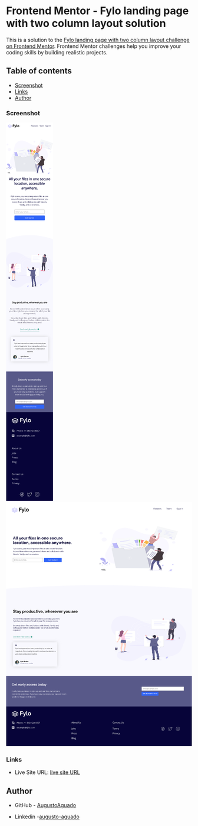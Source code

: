 # Frontend Mentor - Fylo landing page with two column layout solution

This is a solution to the [Fylo landing page with two column layout challenge on Frontend Mentor](https://www.frontendmentor.io/challenges/fylo-landing-page-with-two-column-layout-5ca5ef041e82137ec91a50f5). Frontend Mentor challenges help you improve your coding skills by building realistic projects. 


## Table of contents
  - [Screenshot](#screenshot)
  - [Links](#links)
  - [Author](#author)


### Screenshot

![](./design/screenshotmobile.png)
![](./design/screenshotdektop.png)

### Links

- Live Site URL: [live site URL](https://augustoaguado.github.io/Project-fylo-landing-page/)

## Author

- GitHub - [AugustoAguado](https://github.com/AugustoAguado)

- Linkedin -[augusto-aguado](https://www.linkedin.com/in/augusto-aguado/)


